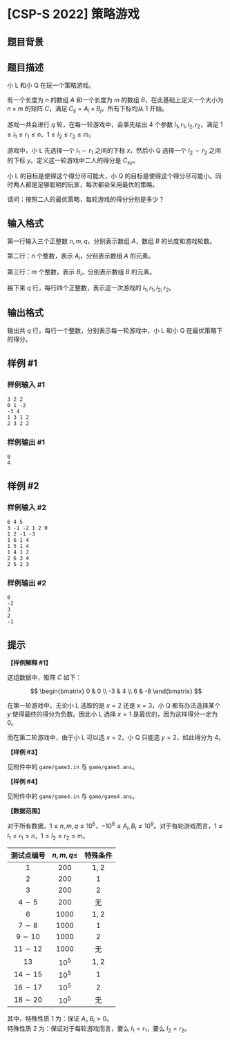 # [CSP-S 2022] 策略游戏

## 题目背景



## 题目描述

小 L 和小 Q 在玩一个策略游戏。

有一个长度为 $n$ 的数组 $A$ 和一个长度为 $m$ 的数组 $B$，在此基础上定义一个大小为 $n \times m$ 的矩阵 $C$，满足 $C_{i j} = A_i \times B_j$。所有下标均从 $1$ 开始。

游戏一共会进行 $q$ 轮，在每一轮游戏中，会事先给出 $4$ 个参数 $l_1, r_1, l_2, r_2$，满足 $1 \le l_1 \le r_1 \le n$、$1 \le l_2 \le r_2 \le m$。

游戏中，小 L 先选择一个 $l_1 \sim r_1$ 之间的下标 $x$，然后小 Q 选择一个 $l_2 \sim r_2$ 之间的下标 $y$。定义这一轮游戏中二人的得分是 $C_{x y}$。

小 L 的目标是使得这个得分尽可能大，小 Q 的目标是使得这个得分尽可能小。同时两人都是足够聪明的玩家，每次都会采用最优的策略。

请问：按照二人的最优策略，每轮游戏的得分分别是多少？

## 输入格式

第一行输入三个正整数 $n, m, q$，分别表示数组 $A$，数组 $B$ 的长度和游戏轮数。

第二行：$n$ 个整数，表示 $A_i$，分别表示数组 $A$ 的元素。

第三行：$m$ 个整数，表示 $B_i$，分别表示数组 $B$ 的元素。

接下来 $q$ 行，每行四个正整数，表示这一次游戏的 $l_1, r_1, l_2, r_2$。

## 输出格式

输出共 $q$ 行，每行一个整数，分别表示每一轮游戏中，小 L 和小 Q 在最优策略下的得分。

## 样例 #1

### 样例输入 #1
```
3 2 2
0 1 -2
-3 4
1 3 1 2
2 3 2 2
```

### 样例输出 #1

```
0
4
```

## 样例 #2

### 样例输入 #2
```
6 4 5
3 -1 -2 1 2 0
1 2 -1 -3
1 6 1 4
1 5 1 4
1 4 1 2
2 6 3 4
2 5 2 3
```

### 样例输出 #2

```
0
-2
3
2
-1
```

## 提示

**【样例解释 \#1】**

这组数据中，矩阵 $C$ 如下：

$$ \begin{bmatrix} 0 & 0 \\ -3 & 4 \\ 6 & -8 \end{bmatrix} $$

在第一轮游戏中，无论小 L 选取的是 $x = 2$ 还是 $x = 3$，小 Q 都有办法选择某个 $y$ 使得最终的得分为负数。因此小 L 选择 $x = 1$ 是最优的，因为这样得分一定为 $0$。

而在第二轮游戏中，由于小 L 可以选 $x = 2$，小 Q 只能选 $y = 2$，如此得分为 $4$。

**【样例 \#3】**

见附件中的 `game/game3.in` 与 `game/game3.ans`。

**【样例 \#4】**

见附件中的 `game/game4.in` 与 `game/game4.ans`。

**【数据范围】**

对于所有数据，$1 \le n, m, q \le {10}^5$，$-{10}^9 \le A_i, B_i \le {10}^9$。对于每轮游戏而言，$1 \le l_1 \le r_1 \le n$，$1 \le l_2 \le r_2 \le m$。

| 测试点编号 | $n, m, q \le$ | 特殊条件 |
|:-:|:-:|:-:|
| $1$ | $200$ | 1, 2 |
| $2$ | $200$ | 1 |
| $3$ | $200$ | 2 |
| $4 \sim 5$ | $200$ | 无 |
| $6$ | $1000$ | 1, 2 |
| $7 \sim 8$ | $1000$ | 1 |
| $9 \sim 10$ | $1000$ | 2 |
| $11 \sim 12$ | $1000$ | 无 |
| $13$ | ${10}^5$ | 1, 2 |
| $14 \sim 15$ | ${10}^5$ | 1 |
| $16 \sim 17$ | ${10}^5$ | 2 |
| $18 \sim 20$ | ${10}^5$ | 无 |

其中，特殊性质 1 为：保证 $A_i, B_i > 0$。  
特殊性质 2 为：保证对于每轮游戏而言，要么 $l_1 = r_1$，要么 $l_2 = r_2$。
